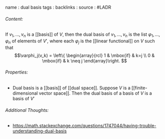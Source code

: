 name : dual basis
tags : 
backlinks : 
source : #LADR 

###### Content:
If $v_1,...,v_n$ is a [[basis]] of $V$, then the dual basis of $v_1,...,v_n$ is the list $\varphi_1,...,\varphi_n$ of elements of $V'$, where each $\varphi_j$ is the [[linear functional]] on $V$ such that $$\varphi_j(v_k) = \left\{ \begin{array}{rcl} 1  & \mbox{if} & k=j \\
0 & \mbox{if} & k \neq j
\end{array}\right. $$

###### Properties:
- Dual basis is a [[basis]] of [[dual space]]. Suppose $V$ is a [[finite-dimensional vector space]]. Then the dual basis of a basis of $V$ is a basis of $V'$

###### Additional Thoughts:
- https://math.stackexchange.com/questions/1747044/having-trouble-understanding-dual-basis